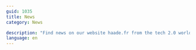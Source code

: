 ```yaml
---
guid: 1035
title: News
category: News

description: "Find news on our website haade.fr from the tech 2.0 world, good and bad news, news, protocols..."
language: en
---
```

